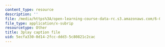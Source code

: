 ```yaml
---
content_type: resource
description: ''
file: /media/https%3A/open-learning-course-data-rc.s3.amazonaws.com/6-033-computer-system-engineering-spring-2018/5ecfa3300d142fccddd35c80821c2cac_r2_-2KW76ec.srt
file_type: application/x-subrip
resourcetype: Other
title: 3play caption file
uid: 5ecfa330-0d14-2fcc-ddd3-5c80821c2cac
---
```

